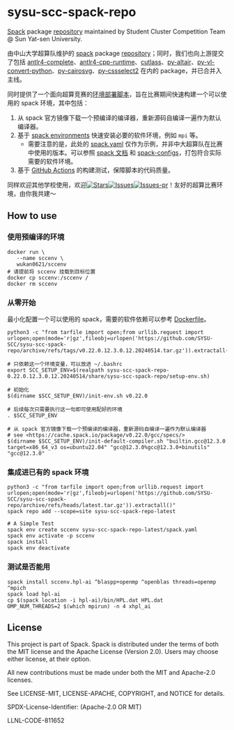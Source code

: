 # sysu-scc-spack-repo

[Spack](https://spack.readthedocs.io/en/stable/repositories.html) package [repository](./packages) maintained by Student Cluster Competition Team @ Sun Yat-sen University.

由中山大学超算队维护的 [spack](https://spack.readthedocs.io/en/stable/repositories.html) package [repository](./packages)；同时，我们也向上游提交了包括 [antlr4-complete](https://github.com/spack/spack/pull/42048)、[antlr4-cpp-runtime](https://github.com/spack/spack/pull/42048)、[cutlass](https://github.com/spack/spack/pull/31379)、[py-altair](https://github.com/spack/spack/pull/31386)、[py-vl-convert-python](https://github.com/spack/spack/pull/42073)、[py-cairosvg](https://github.com/spack/spack/pull/42067)、[py-cssselect2](https://github.com/spack/spack/pull/42067) 在内的 package，并已合并入主线。

同时提供了一个面向超算竞赛的[环境部署脚本](./sysu-scc-spack-repo/share/sysu-scc-spack-repo/init-env.sh)，旨在比赛期间快速构建一个可以使用的 spack 环境，其中包括：

1. 从 spack 官方镜像下载一个预编译的编译器，重新源码自编译一遍作为默认编译器。
2. 基于 [spack environments](https://spack.readthedocs.io/en/stable/environments.html) 快速安装必要的软件环境，例如 `mpi` 等。
   - 需要注意的是，此处的 [spack.yaml](./spack.yaml) 仅作为示例，并非中大超算队在比赛中使用的版本。可以参照 [spack 文档](https://spack.readthedocs.io/en/stable/environments.html#spack-yaml) 和 [spack-configs](https://github.com/spack/spack-configs)，打包符合实际需要的软件环境。
3. 基于 [GitHub Actions](https://github.com/SYSU-SCC/sysu-scc-spack-repo/actions) 的构建测试，保障脚本的代码质量。

同样欢迎其他学校使用，欢迎[![Stars](https://img.shields.io/github/stars/SYSU-SCC/sysu-scc-spack-repo.svg)](https://github.com/SYSU-SCC/sysu-scc-spack-repo)[![Issues](https://img.shields.io/github/issues/SYSU-SCC/sysu-scc-spack-repo.svg)](https://github.com/SYSU-SCC/sysu-scc-spack-repo/issues)[![Issues-pr](https://img.shields.io/github/issues-pr/SYSU-SCC/sysu-scc-spack-repo)](https://github.com/SYSU-SCC/sysu-scc-spack-repo/pulls)！友好的超算比赛环境，由你我共建～

## How to use

### 使用预编译的环境

```shell
docker run \
   --name sccenv \
   wukan0621/sccenv
# 请提前将 sccenv 挂载到目标位置
docker cp sccenv:/sccenv /
docker rm sccenv
```

### 从零开始

最小化配置一个可以使用的 spack，需要的软件依赖可以参考 [Dockerfile](./Dockerfile)。

```shell
python3 -c "from tarfile import open;from urllib.request import urlopen;open(mode='r|gz',fileobj=urlopen('https://github.com/SYSU-SCC/sysu-scc-spack-repo/archive/refs/tags/v0.22.0.12.3.0.12.20240514.tar.gz')).extractall()"

# 只依赖这一个环境变量，可以放进 ~/.bashrc
export SCC_SETUP_ENV=$(realpath sysu-scc-spack-repo-0.22.0.12.3.0.12.20240514/share/sysu-scc-spack-repo/setup-env.sh)

# 初始化
$(dirname $SCC_SETUP_ENV)/init-env.sh v0.22.0

# 后续每次只需要执行这一句即可使用配好的环境
. $SCC_SETUP_ENV

# 从 spack 官方镜像下载一个预编译的编译器，重新源码自编译一遍作为默认编译器
# see <https://cache.spack.io/package/v0.22.0/gcc/specs/>
$(dirname $SCC_SETUP_ENV)/init-default-compiler.sh "builtin.gcc@12.3.0 target=x86_64_v3 os=ubuntu22.04" "gcc@12.3.0%gcc@12.3.0+binutils" "gcc@12.3.0"
```

### 集成进已有的 spack 环境

```shell
python3 -c "from tarfile import open;from urllib.request import urlopen;open(mode='r|gz',fileobj=urlopen('https://github.com/SYSU-SCC/sysu-scc-spack-repo/archive/refs/heads/latest.tar.gz')).extractall()"
spack repo add --scope=site sysu-scc-spack-repo-latest

# A Simple Test
spack env create sccenv sysu-scc-spack-repo-latest/spack.yaml
spack env activate -p sccenv
spack install
spack env deactivate
```

### 测试是否能用

```shell
spack install sccenv.hpl-ai ^blaspp+openmp ^openblas threads=openmp ^mpich
spack load hpl-ai
cp $(spack location -i hpl-ai)/bin/HPL.dat HPL.dat
OMP_NUM_THREADS=2 $(which mpirun) -n 4 xhpl_ai
```

## License

This project is part of Spack. Spack is distributed under the terms of both the
MIT license and the Apache License (Version 2.0). Users may choose either
license, at their option.

All new contributions must be made under both the MIT and Apache-2.0 licenses.

See LICENSE-MIT, LICENSE-APACHE, COPYRIGHT, and NOTICE for details.

SPDX-License-Identifier: (Apache-2.0 OR MIT)

LLNL-CODE-811652
